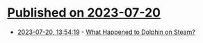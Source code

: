 # [Published on 2023-07-20](index.md)

* [2023-07-20, 13:54:19](https://lobste.rs/s/74bol8/what_happened_dolphin_on_steam) - [What Happened to Dolphin on Steam?](https://dolphin-emu.org/blog/2023/07/20/what-happened-to-dolphin-on-steam/)
